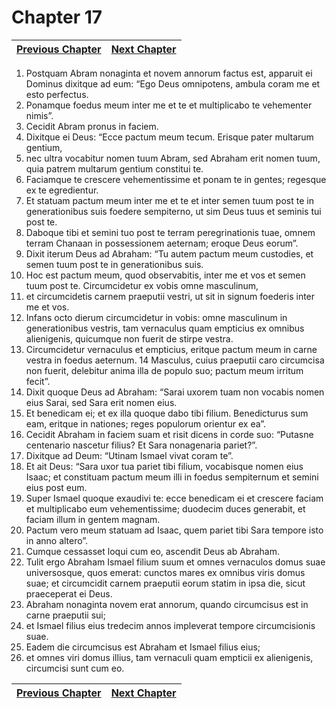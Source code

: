 # Chapter 17
| [Previous Chapter](Chapter%2016.md)| [Next Chapter](Chapter%2018.md) |
| --- | --- |
1. Postquam Abram nonaginta et novem annorum factus est, apparuit ei Dominus dixitque ad eum: “Ego Deus omnipotens, ambula coram me et esto perfectus.
2. Ponamque foedus meum inter me et te et multiplicabo te vehementer nimis”.
3. Cecidit Abram pronus in faciem.
4. Dixitque ei Deus: “Ecce pactum meum tecum. Erisque pater multarum gentium,
5. nec ultra vocabitur nomen tuum Abram, sed Abraham erit nomen tuum, quia patrem multarum gentium constitui te.
6. Faciamque te crescere vehementissime et ponam te in gentes; regesque ex te egredientur.
7. Et statuam pactum meum inter me et te et inter semen tuum post te in generationibus suis foedere sempiterno, ut sim Deus tuus et seminis tui post te.
8. Daboque tibi et semini tuo post te terram peregrinationis tuae, omnem terram Chanaan in possessionem aeternam; eroque Deus eorum”.
9. Dixit iterum Deus ad Abraham: “Tu autem pactum meum custodies, et semen tuum post te in generationibus suis.
10. Hoc est pactum meum, quod observabitis, inter me et vos et semen tuum post te. Circumcidetur ex vobis omne masculinum,
11. et circumcidetis carnem praeputii vestri, ut sit in signum foederis inter me et vos.
12. Infans octo dierum circumcidetur in vobis: omne masculinum in generationibus vestris, tam vernaculus quam empticius ex omnibus alienigenis, quicumque non fuerit de stirpe vestra.
13. Circumcidetur vernaculus et empticius, eritque pactum meum in carne vestra in foedus aeternum. 14 Masculus, cuius praeputii caro circumcisa non fuerit, delebitur anima illa de populo suo; pactum meum irritum fecit”.
15. Dixit quoque Deus ad Abraham: “Sarai uxorem tuam non vocabis nomen eius Sarai, sed Sara erit nomen eius.
16. Et benedicam ei; et ex illa quoque dabo tibi filium. Benedicturus sum eam, eritque in nationes; reges populorum orientur ex ea”.
17. Cecidit Abraham in faciem suam et risit dicens in corde suo: “Putasne centenario nascetur filius? Et Sara nonagenaria pariet?”.
18. Dixitque ad Deum: “Utinam Ismael vivat coram te”.
19. Et ait Deus: “Sara uxor tua pariet tibi filium, vocabisque nomen eius Isaac; et constituam pactum meum illi in foedus sempiternum et semini eius post eum.
20. Super Ismael quoque exaudivi te: ecce benedicam ei et crescere faciam et multiplicabo eum vehementissime; duodecim duces generabit, et faciam illum in gentem magnam.
21. Pactum vero meum statuam ad Isaac, quem pariet tibi Sara tempore isto in anno altero”.
22. Cumque cessasset loqui cum eo, ascendit Deus ab Abraham.
23. Tulit ergo Abraham Ismael filium suum et omnes vernaculos domus suae universosque, quos emerat: cunctos mares ex omnibus viris domus suae; et circumcidit carnem praeputii eorum statim in ipsa die, sicut praeceperat ei Deus.
24. Abraham nonaginta novem erat annorum, quando circumcisus est in carne praeputii sui;
25. et Ismael filius eius tredecim annos impleverat tempore circumcisionis suae.
26. Eadem die circumcisus est Abraham et Ismael filius eius;
27. et omnes viri domus illius, tam vernaculi quam empticii ex alienigenis, circumcisi sunt cum eo.

| [Previous Chapter](Chapter%2016.md)| [Next Chapter](Chapter%2018.md) |
| --- | --- |